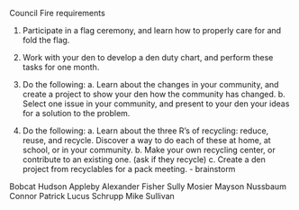 Council Fire requirements

1. Participate in a flag ceremony, and learn how to properly care for and fold the flag.

2. Work with your den to develop a den duty chart, and perform these tasks for one month.

3. Do the following:
  a. Learn about the changes in your community, and create a project to show your den how the community has changed.
  b. Select one issue in your community, and present to your den your ideas for a solution to the problem.

6. Do the following:
  a. Learn about the three R’s of recycling: reduce, reuse, and recycle. Discover a way to do each of these at home, at school, or in your community.
  b. Make your own recycling center, or contribute to an existing one. (ask if they recycle)
  c. Create a den project from recyclables for a pack meeting. - brainstorm


Bobcat
Hudson Appleby
Alexander Fisher
Sully Mosier
Mayson Nussbaum
Connor Patrick
Lucus Schrupp
Mike Sullivan
